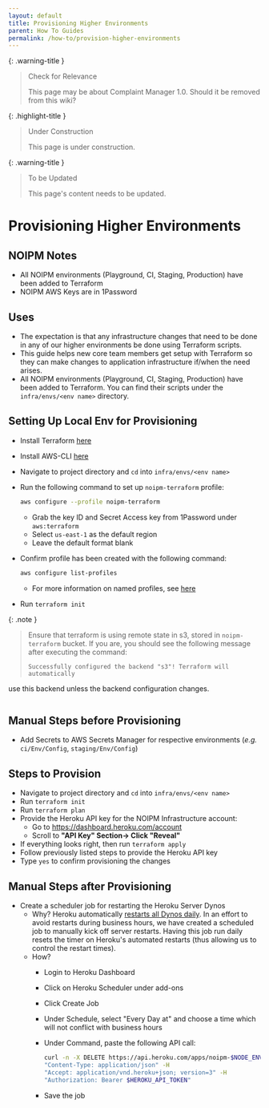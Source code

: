 ```yaml
---
layout: default
title: Provisioning Higher Environments
parent: How To Guides
permalink: /how-to/provision-higher-environments
---
```


{: .warning-title }
> Check for Relevance
>
> This page may be about Complaint Manager 1.0. Should it be removed from this wiki?

{: .highlight-title }
> Under Construction
>
> This page is under construction.

{: .warning-title }
> To be Updated
>
> This page's content needs to be updated.

# Provisioning Higher Environments

## NOIPM Notes

- All NOIPM environments (Playground, CI, Staging, Production) have been added to Terraform
- NOIPM AWS Keys are in 1Password

## Uses

- The expectation is that any infrastructure changes that need to be done in any of our higher environments be done using Terraform scripts.
- This guide helps new core team members get setup with Terraform so they can make changes to application infrastructure if/when the need arises.
- All NOIPM environments (Playground, CI, Staging, Production) have been added to Terraform. You can find their scripts under the `infra/envs/<env name>` directory.

## Setting Up Local Env for Provisioning

- Install Terraform [here](https://learn.hashicorp.com/terraform/getting-started/install.html#install-terraform)
- Install AWS-CLI [here](https://docs.aws.amazon.com/cli/latest/userguide/install-cliv2-mac.html)
- Navigate to project directory and `cd` into `infra/envs/<env name>`
- Run the following command to set up `noipm-terraform` profile:

    ```bash
    aws configure --profile noipm-terraform
    ```

  - Grab the key ID and Secret Access key from 1Password under `aws:terraform`
  - Select `us-east-1` as the default region
  - Leave the default format blank

- Confirm profile has been created with the following command:

    ```bash
    aws configure list-profiles
    ```

  - For more information on named profiles, see [here](https://docs.aws.amazon.com/cli/latest/userguide/cli-configure-profiles.html)

- Run `terraform init`

{: .note }
> Ensure that terraform is using remote state in s3, stored in `noipm-terraform` bucket. If you are, you should see the following message after executing the command:
> ```Initializing the backend...
> Successfully configured the backend "s3"! Terraform will automatically
use this backend unless the backend configuration changes.
> ```

## Manual Steps before Provisioning

- Add Secrets to AWS Secrets Manager for respective environments (_e.g._ `ci/Env/Config`, `staging/Env/Config`)

## Steps to Provision

- Navigate to project directory and `cd` into `infra/envs/<env name>`
- Run `terraform init`
- Run `terraform plan`
- Provide the Heroku API key for the NOIPM Infrastructure account:
    - Go to https://dashboard.heroku.com/account
    - Scroll to **"API Key" Section-> Click "Reveal"**
- If everything looks right, then run `terraform apply`
- Follow previously listed steps to provide the Heroku API key
- Type `yes` to confirm provisioning the changes

## Manual Steps after Provisioning

- Create a scheduler job for restarting the Heroku Server Dynos
  - Why? Heroku automatically [restarts all Dynos daily](https://devcenter.heroku.com/articles/dynos#restarting). In an effort to avoid restarts during business hours, we have created a scheduled job to manually kick off server restarts. Having this job run daily resets the timer on Heroku's automated restarts (thus allowing us to control the restart times).
  - How?
    - Login to Heroku Dashboard
    - Click on Heroku Scheduler under add-ons
    - Click Create Job
    - Under Schedule, select "Every Day at" and choose a time which will not conflict with business hours
    - Under Command, paste the following API call:

        ```bash
        curl -n -X DELETE https://api.heroku.com/apps/noipm-$NODE_ENV/dynos -H
        "Content-Type: application/json" -H
        "Accept: application/vnd.heroku+json; version=3" -H
        "Authorization: Bearer $HEROKU_API_TOKEN"
        ```

    - Save the job
